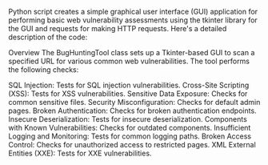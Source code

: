 Python script creates a simple graphical user interface (GUI) application for performing basic web vulnerability assessments using the tkinter library for the GUI and requests for making HTTP requests. Here's a detailed description of the code:

Overview
The BugHuntingTool class sets up a Tkinter-based GUI to scan a specified URL for various common web vulnerabilities. The tool performs the following checks:

SQL Injection: Tests for SQL injection vulnerabilities.
Cross-Site Scripting (XSS): Tests for XSS vulnerabilities.
Sensitive Data Exposure: Checks for common sensitive files.
Security Misconfiguration: Checks for default admin pages.
Broken Authentication: Checks for broken authentication endpoints.
Insecure Deserialization: Tests for insecure deserialization.
Components with Known Vulnerabilities: Checks for outdated components.
Insufficient Logging and Monitoring: Tests for common logging paths.
Broken Access Control: Checks for unauthorized access to restricted pages.
XML External Entities (XXE): Tests for XXE vulnerabilities.
